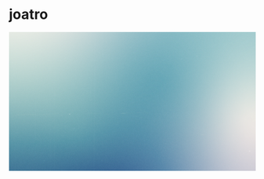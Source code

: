 # joatro
<p><img width="1280" heigth="300" src="https://github.com/joatro/joatro/blob/4088109d2bcf1f2d265cdf37bca22026d7fe8159/White%20and%20Blue%20Multicolored%20Earth%20Day%20Zoom%20Virtual%20Background%20(1).png"></p>



